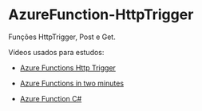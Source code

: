 # AzureFunction-HttpTrigger

Funções HttpTrigger, Post e Get.


Vídeos usados para estudos: 

- [Azure Functions Http Trigger](https://www.youtube.com/watch?v=Wbw6MS5VoDo&t=602s)

- [Azure Functions in two minutes](https://www.youtube.com/watch?v=eBEAAhZfvO0)

- [Azure Function C#](https://www.youtube.com/watch?v=smYkFWnE-fw&t=5s)
